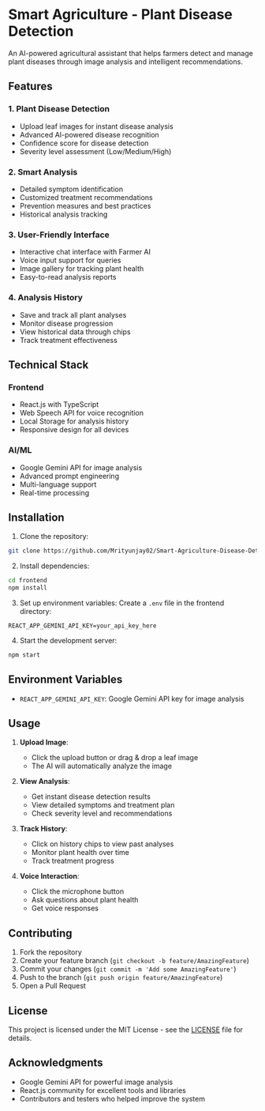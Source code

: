 # Smart Agriculture - Plant Disease Detection 

An AI-powered agricultural assistant that helps farmers detect and manage plant diseases through image analysis and intelligent recommendations.

## Features

### 1. Plant Disease Detection
- Upload leaf images for instant disease analysis
- Advanced AI-powered disease recognition
- Confidence score for disease detection
- Severity level assessment (Low/Medium/High)

### 2. Smart Analysis
- Detailed symptom identification
- Customized treatment recommendations
- Prevention measures and best practices
- Historical analysis tracking

### 3. User-Friendly Interface
- Interactive chat interface with Farmer AI
- Voice input support for queries
- Image gallery for tracking plant health
- Easy-to-read analysis reports

### 4. Analysis History
- Save and track all plant analyses
- Monitor disease progression
- View historical data through chips
- Track treatment effectiveness

## Technical Stack

### Frontend
- React.js with TypeScript
- Web Speech API for voice recognition
- Local Storage for analysis history
- Responsive design for all devices

### AI/ML
- Google Gemini API for image analysis
- Advanced prompt engineering
- Multi-language support
- Real-time processing

## Installation

1. Clone the repository:
```bash
git clone https://github.com/Mrityunjay02/Smart-Agriculture-Disease-Detection.git
```

2. Install dependencies:
```bash
cd frontend
npm install
```

3. Set up environment variables:
Create a `.env` file in the frontend directory:
```
REACT_APP_GEMINI_API_KEY=your_api_key_here
```

4. Start the development server:
```bash
npm start
```

## Environment Variables

- `REACT_APP_GEMINI_API_KEY`: Google Gemini API key for image analysis

## Usage

1. **Upload Image**:
   - Click the upload button or drag & drop a leaf image
   - The AI will automatically analyze the image

2. **View Analysis**:
   - Get instant disease detection results
   - View detailed symptoms and treatment plan
   - Check severity level and recommendations

3. **Track History**:
   - Click on history chips to view past analyses
   - Monitor plant health over time
   - Track treatment progress

4. **Voice Interaction**:
   - Click the microphone button
   - Ask questions about plant health
   - Get voice responses

## Contributing

1. Fork the repository
2. Create your feature branch (`git checkout -b feature/AmazingFeature`)
3. Commit your changes (`git commit -m 'Add some AmazingFeature'`)
4. Push to the branch (`git push origin feature/AmazingFeature`)
5. Open a Pull Request

## License

This project is licensed under the MIT License - see the [LICENSE](LICENSE) file for details.

## Acknowledgments

- Google Gemini API for powerful image analysis
- React.js community for excellent tools and libraries
- Contributors and testers who helped improve the system

